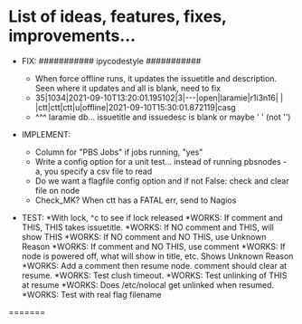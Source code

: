 # List of ideas, features, fixes, improvements...

* FIX:
###########
ipycodestyle
###########



  * When force offline runs, it updates the issuetitle and description. Seen where it updates and all is blank, need to fix
  * 35|1034|2021-09-10T13:20:01.195102|3|---|open|laramie|r1i3n16| | |ctt|ctt|ctt|u|offline|2021-09-10T15:30:01.872119|casg
  * ^^^ laramie db... issuetitle and issuedesc is blank or maybe ' ' (not '')



* IMPLEMENT:
  * Column for "PBS Jobs" if jobs running, "yes"
  * Write a config option for a unit test... instead of running pbsnodes -a, you specify a csv file to read 
  * Do we want a flagfile config option and if not False: check and clear file on node
  * Check_MK? When ctt has a FATAL err, send to Nagios


* TEST:
  *With lock, ^c to see if lock released
  *WORKS: If comment and THIS, THIS takes issuetitle.
  *WORKS: If NO comment and THIS, will show THIS
  *WORKS: If NO comment and NO THIS, use Unknown Reason
  *WORKS: If comment and NO THIS, use comment
  *WORKS: If node is powered off, what will show in title, etc. Shows Unknown Reason
  *WORKS: Add a comment then resume node. comment should clear at resume.
  *WORKS: Test clush timeout.
  *WORKS: Test unlinking of THIS at resume
  *WORKS: Does /etc/nolocal get unlinked when resumed.
  *WORKS: Test with real flag filename

=======


